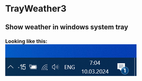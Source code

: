 # TrayWeather3
## Show weather in windows system tray
### Looking like this: ![](https://github.com/verelex/TrayWeather2/blob/master/tray1.png) 
